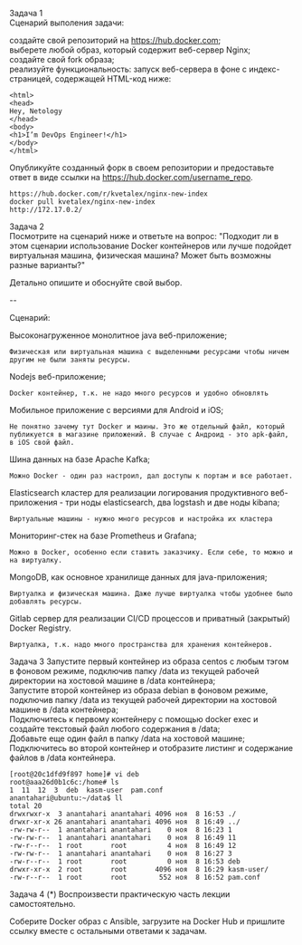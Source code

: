 Задача 1  
Сценарий выполения задачи:  

создайте свой репозиторий на https://hub.docker.com;  
выберете любой образ, который содержит веб-сервер Nginx;  
создайте свой fork образа;  
реализуйте функциональность: запуск веб-сервера в фоне с индекс-страницей, содержащей HTML-код ниже:  
```
<html>
<head>
Hey, Netology
</head>
<body>
<h1>I’m DevOps Engineer!</h1>
</body>
</html>
```
Опубликуйте созданный форк в своем репозитории и предоставьте ответ в виде ссылки на https://hub.docker.com/username_repo.  
```
https://hub.docker.com/r/kvetalex/nginx-new-index
docker pull kvetalex/nginx-new-index
http://172.17.0.2/
```

Задача 2  
Посмотрите на сценарий ниже и ответьте на вопрос: "Подходит ли в этом сценарии использование Docker контейнеров или лучше подойдет виртуальная машина, физическая машина? Может быть возможны разные варианты?"  

Детально опишите и обоснуйте свой выбор.  

--  

Сценарий:  

Высоконагруженное монолитное java веб-приложение;  
```
Физическая или виртуальная машина с выделенными ресурсами чтобы ничем другим не были заняты ресурсы.
```
Nodejs веб-приложение;  
```
Docker контейнер, т.к. не надо много ресурсов и удобно обновлять
```
Мобильное приложение c версиями для Android и iOS;  
```
Не понятно зачему тут Docker и маины. Это же отдельный файл, который публикуется в магазине приложений. В случае с Андроид - это apk-файл, в iOS свой файл.
```
Шина данных на базе Apache Kafka;  
```
Можно Docker - один раз настроил, дал доступы к портам и все работает.
```
Elasticsearch кластер для реализации логирования продуктивного веб-приложения - три ноды elasticsearch, два logstash и две ноды kibana; 
```
Виртуальные машины - нужно много ресурсов и настройка их кластера
```
Мониторинг-стек на базе Prometheus и Grafana; 
```
Можно в Docker, особенно если ставить заказчику. Если себе, то можно и на виртуалку.
```
MongoDB, как основное хранилище данных для java-приложения;  
```
Виртуалка и физическая машина. Даже лучше виртуалка чтобы удобнее было добавлять ресурсы.
```
Gitlab сервер для реализации CI/CD процессов и приватный (закрытый) Docker Registry.  
```
Виртуалка, т.к. надо много пространства для хранения контейнеров.
```

Задача 3
Запустите первый контейнер из образа centos c любым тэгом в фоновом режиме, подключив папку /data из текущей рабочей директории на хостовой машине в /data контейнера;  
Запустите второй контейнер из образа debian в фоновом режиме, подключив папку /data из текущей рабочей директории на хостовой машине в /data контейнера;  
Подключитесь к первому контейнеру с помощью docker exec и создайте текстовый файл любого содержания в /data;  
Добавьте еще один файл в папку /data на хостовой машине;  
Подключитесь во второй контейнер и отобразите листинг и содержание файлов в /data контейнера.  
```
[root@20c1dfd9f897 home]# vi deb
root@aaa26d0b1c6c:/home# ls
1  11  12  3  deb  kasm-user  pam.conf
anantahari@ubuntu:~/data$ ll
total 20
drwxrwxr-x  3 anantahari anantahari 4096 ноя  8 16:53 ./
drwxr-xr-x 26 anantahari anantahari 4096 ноя  8 16:49 ../
-rw-rw-r--  1 anantahari anantahari    0 ноя  8 16:23 1
-rw-rw-r--  1 anantahari anantahari    0 ноя  8 16:49 11
-rw-r--r--  1 root       root          4 ноя  8 16:49 12
-rw-rw-r--  1 anantahari anantahari    0 ноя  8 16:27 3
-rw-r--r--  1 root       root          0 ноя  8 16:53 deb
drwxr-xr-x  2 root       root       4096 ноя  8 16:29 kasm-user/
-rw-r--r--  1 root       root        552 ноя  8 16:52 pam.conf
```

Задача 4 (*)
Воспроизвести практическую часть лекции самостоятельно.

Соберите Docker образ с Ansible, загрузите на Docker Hub и пришлите ссылку вместе с остальными ответами к задачам.
```
```
